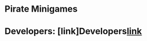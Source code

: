 # Pirate Minigames

# Developers: [link]Developers[link](https://www.roblox.com/groups/1043574/pirateninja#!/about)